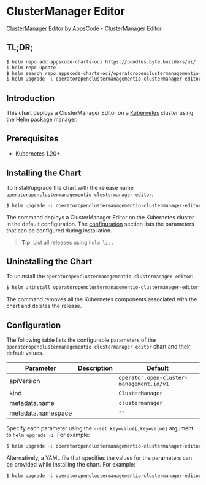 # ClusterManager Editor

[ClusterManager Editor by AppsCode](https://byte.builders) - ClusterManager Editor

## TL;DR;

```bash
$ helm repo add appscode-charts-oci https://bundles.byte.builders/ui/
$ helm repo update
$ helm search repo appscode-charts-oci/operatoropenclustermanagementio-clustermanager-editor --version=v0.4.19
$ helm upgrade -i operatoropenclustermanagementio-clustermanager-editor appscode-charts-oci/operatoropenclustermanagementio-clustermanager-editor -n default --create-namespace --version=v0.4.19
```

## Introduction

This chart deploys a ClusterManager Editor on a [Kubernetes](http://kubernetes.io) cluster using the [Helm](https://helm.sh) package manager.

## Prerequisites

- Kubernetes 1.20+

## Installing the Chart

To install/upgrade the chart with the release name `operatoropenclustermanagementio-clustermanager-editor`:

```bash
$ helm upgrade -i operatoropenclustermanagementio-clustermanager-editor appscode-charts-oci/operatoropenclustermanagementio-clustermanager-editor -n default --create-namespace --version=v0.4.19
```

The command deploys a ClusterManager Editor on the Kubernetes cluster in the default configuration. The [configuration](#configuration) section lists the parameters that can be configured during installation.

> **Tip**: List all releases using `helm list`

## Uninstalling the Chart

To uninstall the `operatoropenclustermanagementio-clustermanager-editor`:

```bash
$ helm uninstall operatoropenclustermanagementio-clustermanager-editor -n default
```

The command removes all the Kubernetes components associated with the chart and deletes the release.

## Configuration

The following table lists the configurable parameters of the `operatoropenclustermanagementio-clustermanager-editor` chart and their default values.

|     Parameter      | Description |                       Default                       |
|--------------------|-------------|-----------------------------------------------------|
| apiVersion         |             | <code>operator.open-cluster-management.io/v1</code> |
| kind               |             | <code>ClusterManager</code>                         |
| metadata.name      |             | <code>clustermanager</code>                         |
| metadata.namespace |             | <code>""</code>                                     |


Specify each parameter using the `--set key=value[,key=value]` argument to `helm upgrade -i`. For example:

```bash
$ helm upgrade -i operatoropenclustermanagementio-clustermanager-editor appscode-charts-oci/operatoropenclustermanagementio-clustermanager-editor -n default --create-namespace --version=v0.4.19 --set apiVersion=operator.open-cluster-management.io/v1
```

Alternatively, a YAML file that specifies the values for the parameters can be provided while
installing the chart. For example:

```bash
$ helm upgrade -i operatoropenclustermanagementio-clustermanager-editor appscode-charts-oci/operatoropenclustermanagementio-clustermanager-editor -n default --create-namespace --version=v0.4.19 --values values.yaml
```

